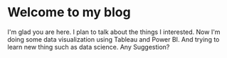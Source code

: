 # Welcome to my blog

I'm glad you are here. I plan to talk about the things I interested.
Now I'm doing some data visualization using Tableau and Power BI.
And trying to learn new thing such as data science. Any Suggestion?


